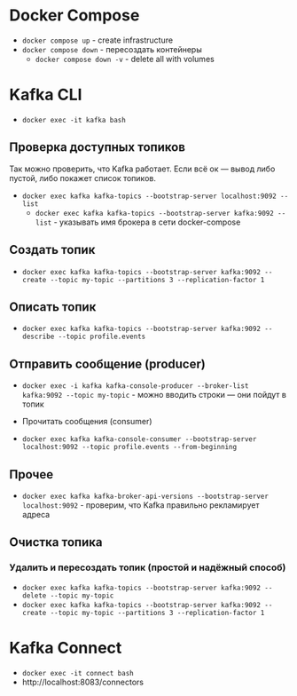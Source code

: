 # Docker Compose 

- `docker compose up` - create infrastructure 
- `docker compose down` - пересоздать контейнеры
  - `docker compose down -v` - delete all with volumes

# Kafka CLI

- `docker exec -it kafka bash`

## Проверка доступных топиков 

Так можно проверить, что Kafka работает. Если всё ок — вывод либо пустой, либо покажет список топиков.
 
- `docker exec kafka kafka-topics --bootstrap-server localhost:9092 --list` 
  - `docker exec kafka kafka-topics --bootstrap-server kafka:9092 --list` - указывать имя брокера в сети docker-compose

## Создать топик

- `docker exec kafka kafka-topics --bootstrap-server kafka:9092 --create --topic my-topic --partitions 3 --replication-factor 1`

##  Описать топик

- `docker exec kafka kafka-topics --bootstrap-server kafka:9092 --describe --topic profile.events`

## Отправить сообщение (producer)

- `docker exec -i kafka kafka-console-producer --broker-list kafka:9092 --topic my-topic` - можно вводить строки — они пойдут в топик 

- Прочитать сообщения (consumer)

- `docker exec kafka kafka-console-consumer --bootstrap-server localhost:9092 --topic profile.events --from-beginning`

## Прочее

- `docker exec kafka kafka-broker-api-versions --bootstrap-server localhost:9092` - проверим, что Kafka правильно рекламирует адреса

## Очистка топика

### Удалить и пересоздать топик (простой и надёжный способ)

- `docker exec kafka kafka-topics --bootstrap-server kafka:9092 --delete --topic my-topic`
- `docker exec kafka kafka-topics --bootstrap-server kafka:9092 --create --topic my-topic --partitions 3 --replication-factor 1`


# Kafka Connect

- `docker exec -it connect bash`
- http://localhost:8083/connectors